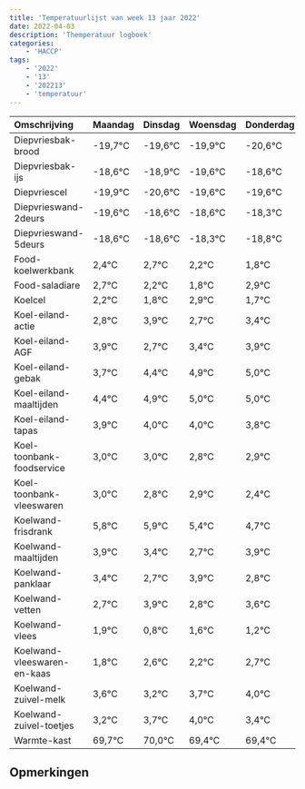 ```yaml
---
title: 'Temperatuurlijst van week 13 jaar 2022'
date: 2022-04-03
description: 'Themperatuur logboek'
categories:
    - 'HACCP'
tags:
    - '2022'
    - '13'
    - '202213'
    - 'temperatuur'
---
```

|Omschrijving|Maandag|Dinsdag|Woensdag|Donderdag|Vrijdag|Zaterdag|Zondag|
|:---|:---|:---|:---|:---|:---|:---|:---|
|Diepvriesbak-brood|-19,7°C|-19,6°C|-19,9°C|-20,6°C|-19,6°C|-19,6°C|-19,3°C|
|Diepvriesbak-ijs|-18,6°C|-18,9°C|-19,6°C|-18,6°C|-18,6°C|-18,3°C|-18,8°C|
|Diepvriescel|-19,9°C|-20,6°C|-19,6°C|-19,6°C|-19,3°C|-19,8°C|-20,2°C|
|Diepvrieswand-2deurs|-19,6°C|-18,6°C|-18,6°C|-18,3°C|-18,8°C|-19,2°C|-18,1°C|
|Diepvrieswand-5deurs|-18,6°C|-18,6°C|-18,3°C|-18,8°C|-19,2°C|-18,1°C|-19,3°C|
|Food-koelwerkbank|2,4°C|2,7°C|2,2°C|1,8°C|2,9°C|1,7°C|2,4°C|
|Food-saladiare|2,7°C|2,2°C|1,8°C|2,9°C|1,7°C|2,4°C|2,9°C|
|Koelcel|2,2°C|1,8°C|2,9°C|1,7°C|2,4°C|2,9°C|3,0°C|
|Koel-eiland-actie|2,8°C|3,9°C|2,7°C|3,4°C|3,9°C|4,0°C|4,0°C|
|Koel-eiland-AGF|3,9°C|2,7°C|3,4°C|3,9°C|4,0°C|4,0°C|3,8°C|
|Koel-eiland-gebak|3,7°C|4,4°C|4,9°C|5,0°C|5,0°C|4,8°C|4,9°C|
|Koel-eiland-maaltijden|4,4°C|4,9°C|5,0°C|5,0°C|4,8°C|4,9°C|4,4°C|
|Koel-eiland-tapas|3,9°C|4,0°C|4,0°C|3,8°C|3,9°C|3,4°C|2,7°C|
|Koel-toonbank-foodservice|3,0°C|3,0°C|2,8°C|2,9°C|2,4°C|1,7°C|2,9°C|
|Koel-toonbank-vleeswaren|3,0°C|2,8°C|2,9°C|2,4°C|1,7°C|2,9°C|1,8°C|
|Koelwand-frisdrank|5,8°C|5,9°C|5,4°C|4,7°C|5,9°C|4,8°C|5,6°C|
|Koelwand-maaltijden|3,9°C|3,4°C|2,7°C|3,9°C|2,8°C|3,6°C|3,2°C|
|Koelwand-panklaar|3,4°C|2,7°C|3,9°C|2,8°C|3,6°C|3,2°C|3,7°C|
|Koelwand-vetten|2,7°C|3,9°C|2,8°C|3,6°C|3,2°C|3,7°C|4,0°C|
|Koelwand-vlees|1,9°C|0,8°C|1,6°C|1,2°C|1,7°C|2,0°C|1,4°C|
|Koelwand-vleeswaren-en-kaas|1,8°C|2,6°C|2,2°C|2,7°C|3,0°C|2,4°C|2,4°C|
|Koelwand-zuivel-melk|3,6°C|3,2°C|3,7°C|4,0°C|3,4°C|3,4°C|3,2°C|
|Koelwand-zuivel-toetjes|3,2°C|3,7°C|4,0°C|3,4°C|3,4°C|3,2°C|2,4°C|
|Warmte-kast|69,7°C|70,0°C|69,4°C|69,4°C|69,2°C|68,4°C|70,0°C|

## Opmerkingen


